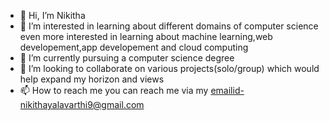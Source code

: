 - 👋 Hi, I’m Nikitha
- 👀 I’m interested in learning about different domains of computer science even more interested in learning about machine learning,web developement,app developement and cloud computing
- 🌱 I’m currently pursuing a computer science degree
- 💞️ I’m looking to collaborate on various projects(solo/group) which would help expand my horizon and views
- 📫 How to reach me you can reach me via my emailid-nikithayalavarthi9@gmail.com

<!---
Yalavarthi-Nikitha/Yalavarthi-Nikitha is a ✨ special ✨ repository because its `README.md` (this file) appears on your GitHub profile.
You can click the Preview link to take a look at your changes.
--->
